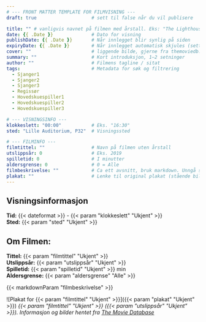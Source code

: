 ```yaml
---
# --- FRONT MATTER TEMPLATE FOR FILMVISNING ---
draft: true                    # sett til false når du vil publisere

title: "" # vanligvis navnet på filmen med årstall. Eks: "The Lighthouse (2019)"
date: {{ .Date }}              # Dato for visning
publishDate: {{ .Date }}       # Når innlegget blir synlig på siden
expiryDate: {{ .Date }}        # Når innlegget automatisk skjules (sett gjerne til dagen etter visning)
cover: ""                      # liggende bilde, gjerne fra themoviedb.org (brukes i lister og previews). HUSK å redigere kilden nederst på siden om det ikke er fra themoviedb.org!
summary: ""                    # Kort introduksjon, 1–2 setninger
author: ""                     # Filmens tagline / sitat
tags:                          # Metadata for søk og filtrering
  - Sjanger1
  - Sjanger2
  - Sjanger3
  - Regissør
  - Hovedskuespiller1
  - Hovedskuespiller2
  - Hovedskuespiller3

# --- VISNINGSINFO ---
klokkeslett: "00:00"           # Eks. "16:30"
sted: "Lille Auditorium, P32"  # Visningssted

# --- FILMINFO ---
filmtittel: ""                 # Navn på filmen uten årstall
utslippsår: 0                  # Eks. 2019
spilletid: 0                   # I minutter
aldersgrense: 0                # 0 = Alle
filmbeskrivelse: ""            # Ca ett avsnitt, bruk markdown. Unngå spoilers.
plakat: ""                     # Lenke til original plakat (stående bilde, gjerne fra themoviedb.org). HUSK å redigere kilden nederst på siden om det ikke er fra themoviedb.org!
---
```

## Visningsinformasjon
**Tid:**            {{< dateformat >}} - {{< param "klokkeslett" "Ukjent" >}}  
**Sted:**           {{< param "sted" "Ukjent" >}}  


## Om Filmen:  
**Tittel:**      {{< param "filmtittel" "Ukjent" >}}   
**Utslippsår:**      {{< param "utslippsår" "Ukjent" >}}  
**Spilletid:**      {{< param "spilletid" "Ukjent" >}} min   
**Aldersgrense:**   {{< param "aldersgrense" "Alle" >}}

{{< markdownParam "filmbeskrivelse" >}}

![Plakat for {{< param "filmtittel" "Ukjent" >}}]({{< param "plakat" "Ukjent" >}})
*{{< param "filmtittel" "Ukjent" >}} ({{< param "utslippsår" "Ukjent" >}}). Informasjon og bilder hentet fra [The Movie Database](https://www.themoviedb.org/)* 

